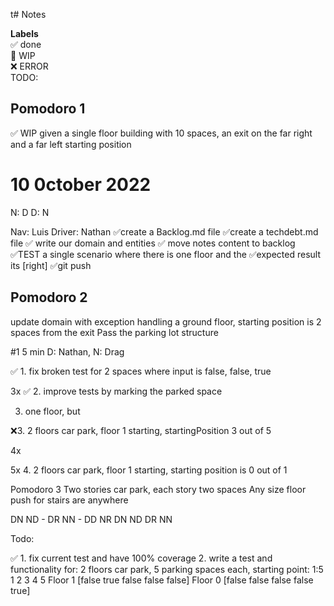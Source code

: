 t# Notes

**Labels**  
✅ done  
🚧 WIP  
❌ ERROR  
TODO:

## Pomodoro 1

✅ WIP given a single floor building with 10 spaces, an exit on the far right and a far left starting position

# 10 0ctober 2022

N: D
D: N

Nav: Luis
Driver: Nathan
✅create a Backlog.md file
✅create a techdebt.md file
✅ write our domain and entities
✅ move notes content to backlog
✅TEST a single scenario where there is one floor and the ✅expected result its [right]
✅git push

## Pomodoro 2

update domain with exception handling
a ground floor, starting position is 2 spaces from the exit
Pass the parking lot structure

#1 5 min D: Nathan, N: Drag

✅ 1. fix broken test for 2 spaces where input is false, false, true

3x
✅ 2. improve tests by marking the parked space

3. one floor, but

❌3. 2 floors car park, floor 1 starting, startingPosition 3 out of 5

4x

5x 4. 2 floors car park, floor 1 starting, starting position is 0 out of 1

Pomodoro 3
Two stories car park, each story two spaces
Any size floor
push for stairs are anywhere

<!-- [X 1 1 0 1]
[1 1 1 1 E] -->

DN ND -
DR NN -
DD NR
DN ND
DR NN

Todo:

✅ 1. fix current test and have 100% coverage 2. write a test and functionality for: 2 floors car park, 5 parking spaces each, starting point: 1:5
1 2 3 4 5
Floor 1 [false true false false false]
Floor 0 [false false false false true]
